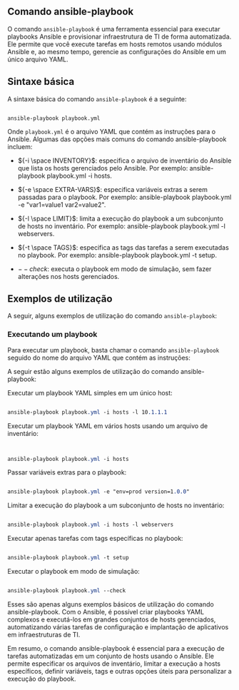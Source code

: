 Comando ansible-playbook
--------------------------------------------------

O comando `ansible-playbook` é uma ferramenta essencial para executar playbooks Ansible e provisionar infraestrutura de TI de forma automatizada. Ele permite que você execute tarefas em hosts remotos usando módulos Ansible e, ao mesmo tempo, gerencie as configurações do Ansible em um único arquivo YAML.

## Sintaxe básica

A sintaxe básica do comando `ansible-playbook` é a seguinte:
```console

ansible-playbook playbook.yml

```

Onde `playbook.yml` é o arquivo YAML que contém as instruções para o Ansible. Algumas das opções mais comuns do comando ansible-playbook incluem:



+ ${-i \space INVENTORY}$: especifica o arquivo de inventário do Ansible que lista os hosts gerenciados pelo Ansible. Por exemplo:
ansible-playbook playbook.yml -i hosts.

+ ${-e \space  EXTRA-VARS}$: especifica variáveis extras a serem passadas para o playbook. Por exemplo: 
ansible-playbook playbook.yml -e "var1=value1 var2=value2".

+ ${-l \space  LIMIT}$: limita a execução do playbook a um subconjunto de hosts no inventário. Por exemplo: 
ansible-playbook playbook.yml -l webservers.

+ ${-t \space  TAGS}$: especifica as tags das tarefas a serem executadas no playbook. Por exemplo:
ansible-playbook playbook.yml -t setup.

+ ${--check}$: executa o playbook em modo de simulação, sem fazer alterações nos hosts gerenciados.

## Exemplos de utilização

A seguir, alguns exemplos de utilização do comando `ansible-playbook`:

### Executando um playbook

Para executar um playbook, basta chamar o comando `ansible-playbook` seguido do nome do arquivo YAML que contém as instruções:

A seguir estão alguns exemplos de utilização do comando ansible-playbook:

Executar um playbook YAML simples em um único host:
```css

ansible-playbook playbook.yml -i hosts -l 10.1.1.1

```

Executar um playbook YAML em vários hosts usando um arquivo de inventário:
```css


ansible-playbook playbook.yml -i hosts

```

Passar variáveis extras para o playbook:
```css

ansible-playbook playbook.yml -e "env=prod version=1.0.0"

```

Limitar a execução do playbook a um subconjunto de hosts no inventário:
```css

ansible-playbook playbook.yml -i hosts -l webservers

```

Executar apenas tarefas com tags específicas no playbook:

```css

ansible-playbook playbook.yml -t setup

```

Executar o playbook em modo de simulação:
```css

ansible-playbook playbook.yml --check

```
Esses são apenas alguns exemplos básicos de utilização do comando ansible-playbook. Com o Ansible, é possível criar playbooks YAML complexos e executá-los em grandes conjuntos de hosts gerenciados, automatizando várias tarefas de configuração e implantação de aplicativos em infraestruturas de TI.

Em resumo, o comando ansible-playbook é essencial para a execução de tarefas automatizadas em um conjunto de hosts usando o Ansible. Ele permite especificar os arquivos de inventário, limitar a execução a hosts específicos, definir variáveis, tags e outras opções úteis para personalizar a execução do playbook.

